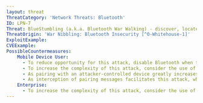 ```yaml
---
layout: threat
ThreatCategory: 'Network Threats: Bluetooth'
ID: LPN-7
Threat: BlueStumbling (a.k.a. Bluetooth War Walking) - discover, locate, and identify users based on their Bluetooth device addresses.
ThreatOrigin: 'War Nibbling: Bluetooth Insecurity [^O-Whitehouse-1]'
ExploitExample:
CVEExample:
PossibleCountermeasures:
    Mobile Device User:
      - To reduce opportunity for this attack, disable Bluetooth when that feature is not in use
      - To increase the complexity of this attack, consider the use of devices that support Bluetooth 4.0 and later. Bluetooth 4.0 allows for the address used by a device to change frequently, preventing persistent association of a given address with any user. See __Security, Bluetooth Smart (Low Energy)__ [^38]
      - As pairing with an attacker-controlled device greatly increases the success of this attack, never authorize an unanticipated pairing request.
      - As interception of pairing messages facilitates this attack, when pairing devices, observe physical security, such as pairing devices in a secure location outside of which, the ability of an attacker to intercept Bluetooth messages is remote.
    Enterprise:
      - To increase the complexity of this attack, consider the use of devices that support Bluetooth 4.0 and later. Bluetooth 4.0 allows for the address used by a device to change frequently, preventing persistent association of a given address with any user. See __Security, Bluetooth Smart (Low Energy)__ [^38]
---
```

